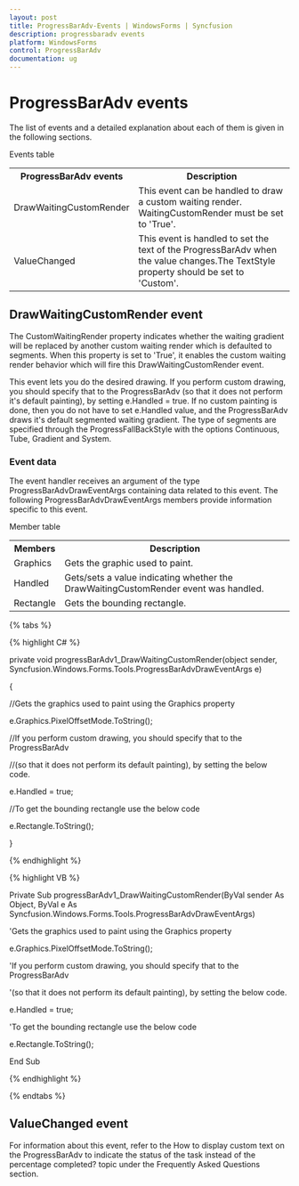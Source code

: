 ```yaml
---
layout: post
title: ProgressBarAdv-Events | WindowsForms | Syncfusion
description: progressbaradv events
platform: WindowsForms
control: ProgressBarAdv
documentation: ug
---
```


# ProgressBarAdv events

The list of events and a detailed explanation about each of them is given in the following sections.

Events table

<table>
<tr>
<th>
ProgressBarAdv events</th><th>
Description</th></tr>
<tr>
<td>
DrawWaitingCustomRender</td><td>
This event can be handled to draw a custom waiting render. WaitingCustomRender must be set to 'True'.</td></tr>
<tr>
<td>
ValueChanged</td><td>
This event is handled to set the text of the ProgressBarAdv when the value changes.The TextStyle property should be set to 'Custom'.</td></tr>
</table>


## DrawWaitingCustomRender event

The CustomWaitingRender property indicates whether the waiting gradient will be replaced by another custom waiting render which is defaulted to segments. When this property is set to 'True', it enables the custom waiting render behavior which will fire this DrawWaitingCustomRender event.

This event lets you do the desired drawing. If you perform custom drawing, you should specify that to the ProgressBarAdv (so that it does not perform it's default painting), by setting e.Handled = true. If no custom painting is done, then you do not have to set e.Handled value, and the ProgressBarAdv draws it's default segmented waiting gradient. The type of segments are specified through the ProgressFallBackStyle with the options Continuous, Tube, Gradient and System.

### Event data

The event handler receives an argument of the type ProgressBarAdvDrawEventArgs containing data related to this event. The following ProgressBarAdvDrawEventArgs members provide information specific to this event.

Member table

<table>
<tr>
<th>
Members</th><th>
Description</th></tr>
<tr>
<td>
Graphics</td><td>
Gets the graphic used to paint.</td></tr>
<tr>
<td>
Handled</td><td>
Gets/sets a value indicating whether the DrawWaitingCustomRender event was handled.</td></tr>
<tr>
<td>
Rectangle</td><td>
Gets the bounding rectangle.</td></tr>
</table>

{% tabs %}

{% highlight C# %}

private void progressBarAdv1_DrawWaitingCustomRender(object sender, Syncfusion.Windows.Forms.Tools.ProgressBarAdvDrawEventArgs e)

{

//Gets the graphics used to paint using the Graphics property

e.Graphics.PixelOffsetMode.ToString();



//If you perform custom drawing, you should specify that to the ProgressBarAdv 

//(so that it does not perform its default painting), by setting the below code.

e.Handled = true;



//To get the bounding rectangle use the below code

e.Rectangle.ToString();

}

{% endhighlight %}

{% highlight VB %}

Private Sub progressBarAdv1_DrawWaitingCustomRender(ByVal sender As Object, ByVal e As Syncfusion.Windows.Forms.Tools.ProgressBarAdvDrawEventArgs)



'Gets the graphics used to paint using the Graphics property

e.Graphics.PixelOffsetMode.ToString();



'If you perform custom drawing, you should specify that to the ProgressBarAdv 

'(so that it does not perform its default painting), by setting the below code.

e.Handled = true;



'To get the bounding rectangle use the below code

e.Rectangle.ToString();

End Sub

{% endhighlight %}

{% endtabs %}

## ValueChanged event

For information about this event, refer to the How to display custom text on the ProgressBarAdv to indicate the status of the task instead of the percentage completed? topic under the Frequently Asked Questions section.

